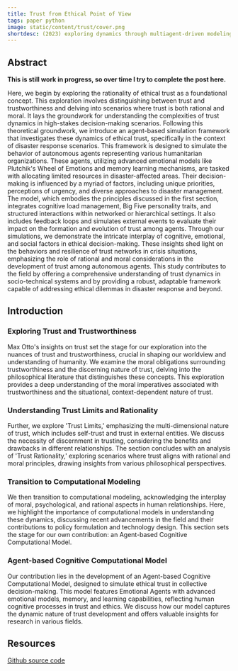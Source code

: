 ```yaml
---
title: Trust from Ethical Point of View
tags: paper python
image: static/content/trust/cover.png
shortdesc: (2023) exploring dynamics through multiagent-driven modeling for simulating the dynamics of ethical trust within a population of agents incorporating time-variant dynamic attributes, such as rationality, trustworthiness, reliability, and reputation.
---
```


<div class="justify-text">

## Abstract
**This is still work in progress, so over time I try to complete the post here.**

Here, we begin by exploring the rationality of ethical trust as a foundational concept. This exploration involves distinguishing between trust and trustworthiness and delving into scenarios where trust is both rational and moral. It lays the groundwork for understanding the complexities of trust dynamics in high-stakes decision-making scenarios.
Following this theoretical groundwork, we introduce an agent-based simulation framework that investigates these dynamics of ethical trust, specifically in the context of disaster response scenarios. This framework is designed to simulate the behavior of autonomous agents representing various humanitarian organizations. These agents, utilizing advanced emotional models like Plutchik's Wheel of Emotions and memory learning mechanisms, are tasked with allocating limited resources in disaster-affected areas. Their decision-making is influenced by a myriad of factors, including unique priorities, perceptions of urgency, and diverse approaches to disaster management.
The model, which embodies the principles discussed in the first section, integrates cognitive load management, Big Five personality traits, and structured interactions within networked or hierarchical settings. It also includes feedback loops and simulates external events to evaluate their impact on the formation and evolution of trust among agents. Through our simulations, we demonstrate the intricate interplay of cognitive, emotional, and social factors in ethical decision-making. These insights shed light on the behaviors and resilience of trust networks in crisis situations, emphasizing the role of rational and moral considerations in the development of trust among autonomous agents.
This study contributes to the field by offering a comprehensive understanding of trust dynamics in socio-technical systems and by providing a robust, adaptable framework capable of addressing ethical dilemmas in disaster response and beyond.

## Introduction
### Exploring Trust and Trustworthiness
Max Otto's insights on trust set the stage for our exploration into the nuances of trust and trustworthiness, crucial in shaping our worldview and understanding of humanity. We examine the moral obligations surrounding trustworthiness and the discerning nature of trust, delving into the philosophical literature that distinguishes these concepts. This exploration provides a deep understanding of the moral imperatives associated with trustworthiness and the situational, context-dependent nature of trust.

### Understanding Trust Limits and Rationality
Further, we explore 'Trust Limits,' emphasizing the multi-dimensional nature of trust, which includes self-trust and trust in external entities. We discuss the necessity of discernment in trusting, considering the benefits and drawbacks in different relationships. The section concludes with an analysis of 'Trust Rationality,' exploring scenarios where trust aligns with rational and moral principles, drawing insights from various philosophical perspectives.

### Transition to Computational Modeling
We then transition to computational modeling, acknowledging the interplay of moral, psychological, and rational aspects in human relationships. Here, we highlight the importance of computational models in understanding these dynamics, discussing recent advancements in the field and their contributions to policy formulation and technology design. This section sets the stage for our own contribution: an Agent-based Cognitive Computational Model.

### Agent-based Cognitive Computational Model
Our contribution lies in the development of an Agent-based Cognitive Computational Model, designed to simulate ethical trust in collective decision-making. This model features Emotional Agents with advanced emotional models, memory, and learning capabilities, reflecting human cognitive processes in trust and ethics. We discuss how our model captures the dynamic nature of trust development and offers valuable insights for research in various fields.

<div>




## <span id="Resources">Resources</span>

<!-- <a class="arxiv-logo" href="https://arxiv.org/abs/2308.10097">Read or download the paper from</a> -->

<a class="github-logo" href="https://github.com/abbas-tari/ethical-trust-cognitive-modeling">Github source code</a> 

<!-- [Source Ccde]({{ site.url }}/static/content/rl/paper.pdf)


